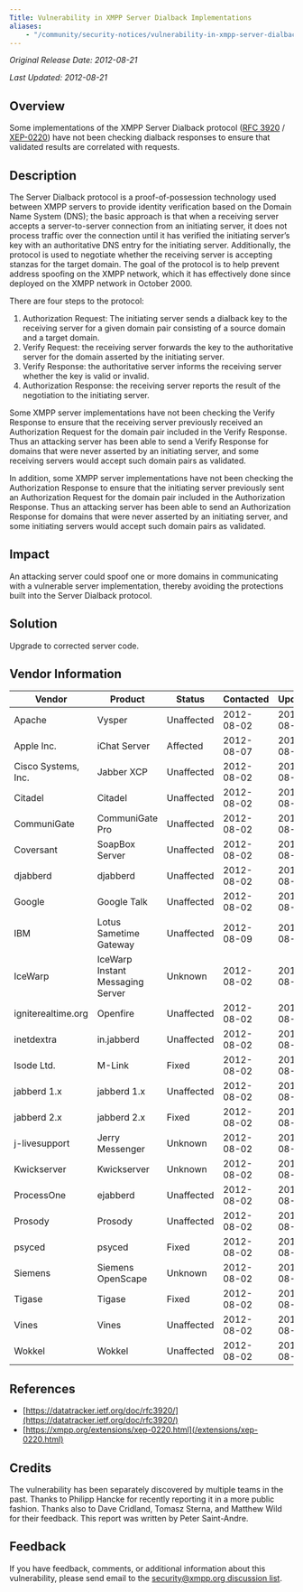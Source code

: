 ```yaml
---
Title: Vulnerability in XMPP Server Dialback Implementations
aliases:
    - "/community/security-notices/vulnerability-in-xmpp-server-dialback-implementations.html"
---
```


_Original Release Date: 2012-08-21_

_Last Updated: 2012-08-21_

## Overview

Some implementations of the XMPP Server Dialback protocol ([RFC 3920](http://rfcs/rfc3920.html) / [XEP-0220](/extensions/xep-0220.html)) have not been checking dialback responses to ensure that validated results are correlated with requests.

## Description

The Server Dialback protocol is a proof-of-possession technology used between XMPP servers to provide identity verification based on the Domain Name System (DNS); the basic approach is that when a receiving server accepts a server-to-server connection from an initiating server, it does not process traffic over the connection until it has verified the initiating server’s key with an authoritative DNS entry for the initiating server. Additionally, the protocol is used to negotiate whether the receiving server is accepting stanzas for the target domain. The goal of the protocol is to help prevent address spoofing on the XMPP network, which it has effectively done since deployed on the XMPP network in October 2000.

There are four steps to the protocol:

1.  Authorization Request: The initiating server sends a dialback key to the receiving server for a given domain pair consisting of a source domain and a target domain.
2.  Verify Request: the receiving server forwards the key to the authoritative server for the domain asserted by the initiating server.
3.  Verify Response: the authoritative server informs the receiving server whether the key is valid or invalid.
4.  Authorization Response: the receiving server reports the result of the negotiation to the initiating server.

Some XMPP server implementations have not been checking the Verify Response to ensure that the receiving server previously received an Authorization Request for the domain pair included in the Verify Response. Thus an attacking server has been able to send a Verify Response for domains that were never asserted by an initiating server, and some receiving servers would accept such domain pairs as validated.

In addition, some XMPP server implementations have not been checking the Authorization Response to ensure that the initiating server previously sent an Authorization Request for the domain pair included in the Authorization Response. Thus an attacking server has been able to send an Authorization Response for domains that were never asserted by an initiating server, and some initiating servers would accept such domain pairs as validated.

## Impact

An attacking server could spoof one or more domains in communicating with a vulnerable server implementation, thereby avoiding the protections built into the Server Dialback protocol.

## Solution

Upgrade to corrected server code.

## Vendor Information

| Vendor 		| Product 				| Status 		| Contacted 			| Updated 	|
|-			|-					|-			|-				|-		|
| Apache 		| Vysper 				| Unaffected 		| 2012-08-02 			| 2012-08-14	|
| Apple Inc. 		| iChat Server 				| Affected 		| 2012-08-07 			| 2012-08-09	|
| Cisco Systems, Inc. 	| Jabber XCP 				| Unaffected 		| 2012-08-02 			| 2012-08-02	|
| Citadel 		| Citadel 				| Unaffected 		| 2012-08-02 			| 2012-08-02	|
| CommuniGate 		| CommuniGate Pro 			| Unaffected 		| 2012-08-02 			| 2012-08-14	|
| Coversant 		| SoapBox Server 			| Unaffected 		| 2012-08-02 			| 2012-08-09	|
| djabberd 		| djabberd 				| Unaffected 		| 2012-08-02 			| 2012-08-12	|
| Google 		| Google Talk 				| Unaffected 		| 2012-08-02 			| 2012-08-03	|
| IBM 			| Lotus Sametime Gateway 		| Unaffected 		| 2012-08-09 			| 2012-08-09	|
| IceWarp 		| IceWarp Instant Messaging Server 	| Unknown		| 2012-08-02 			| 2012-08-02	|
| igniterealtime.org 	| Openfire 				| Unaffected 		| 2012-08-02 			| 2012-08-02	|
| inetdextra 		| in.jabberd 				| Unaffected 		| 2012-08-02 			| 2012-08-02	|
| Isode Ltd. 		| M-Link 				| Fixed 		| 2012-08-02 			| 2012-08-07	|
| jabberd 1.x 		| jabberd 1.x 				| Unaffected 		| 2012-08-02 			| 2012-08-07	|
| jabberd 2.x 		| jabberd 2.x 				| Fixed 		| 2012-08-02 			| 2012-08-08	|
| j-livesupport 	| Jerry Messenger 			| Unknown 		| 2012-08-02 			| 2012-08-02	|
| Kwickserver 		| Kwickserver 				| Unknown 		| 2012-08-02 			| 2012-08-02	|
| ProcessOne 		| ejabberd 				| Unaffected 		| 2012-08-02 			| 2012-08-14	|
| Prosody 		| Prosody 				| Unaffected 		| 2012-08-02 			| 2012-08-02	|
| psyced 		| psyced 				| Fixed 		| 2012-08-02 			| 2012-08-02	|
| Siemens 		| Siemens OpenScape 			| Unknown 		| 2012-08-02 			| 2012-08-02	|
| Tigase 		| Tigase 				| Fixed 		| 2012-08-02 			| 2012-08-02	|
| Vines 		| Vines 				| Unaffected 		| 2012-08-02 			| 2012-08-02	|
| Wokkel 		| Wokkel 				| Unaffected 		| 2012-08-02 			| 2012-08-15	|

## References

*   [https://datatracker.ietf.org/doc/rfc3920/](https://datatracker.ietf.org/doc/rfc3920/)
*   [https://xmpp.org/extensions/xep-0220.html](/extensions/xep-0220.html)

## Credits

The vulnerability has been separately discovered by multiple teams in the past. Thanks to Philipp Hancke for recently reporting it in a more public fashion. Thanks also to Dave Cridland, Tomasz Sterna, and Matthew Wild for their feedback. This report was written by Peter Saint-Andre.

## Feedback

If you have feedback, comments, or additional information about this vulnerability, please send email to the [security@xmpp.org discussion list](https://mail.jabber.org/mailman/listinfo/security).
